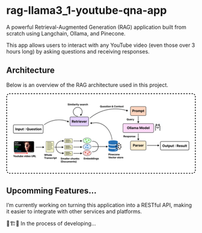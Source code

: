 # rag-llama3_1-youtube-qna-app

A powerful Retrieval-Augmented Generation (RAG) application built from scratch using Langchain, Ollama, and Pinecone. 

This app allows users to interact with any YouTube video (even those over 3 hours long) by asking questions and receiving responses.

## Architecture

Below is an overview of the RAG architecture used in this project.

![RAG architecture](.img/rag_overview.png)

## Upcomming Features...

I’m currently working on turning this application into a RESTful API, making it easier to integrate with other services and platforms.

🚧🏗️👷 In the process of developing...